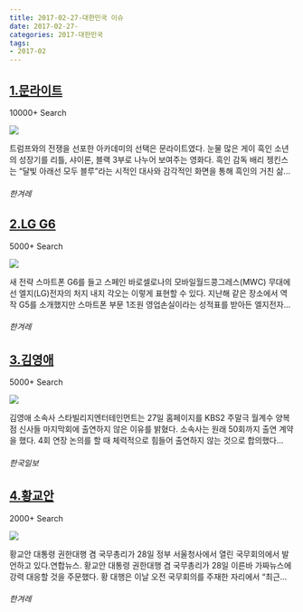```yaml
---
title: 2017-02-27-대한민국 이슈
date: 2017-02-27-
categories: 2017-대한민국
tags: 
- 2017-02
---
```


[1.문라이트](http://www.hani.co.kr/arti/culture/movie/784476.html)
--

10000+ Search

![](http:)

트럼프와의 전쟁을 선포한 아카데미의 선택은 문라이트였다. 눈물 많은 게이 흑인 소년의 성장기를 리틀, 샤이론, 블랙 3부로 나누어 보여주는 영화다. 흑인 감독 배리 젱킨스는 “달빛 아래선 모두 블루”라는 시적인 대사와 감각적인 화면을 통해 흑인의 거친 삶...
###### 한겨레

[2.LG G6](http://www.hani.co.kr/arti/economy/it/784253.html)
--

5000+ Search

![](http:)

새 전략 스마트폰 G6를 들고 스페인 바로셀로나의 모바일월드콩그레스(MWC) 무대에 선 엘지(LG)전자의 처지 내지 각오는 이렇게 표현할 수 있다. 지난해 같은 장소에서 역작 G5를 소개했지만 스마트폰 부문 1조원 영업손실이라는 성적표를 받아든 엘지전자...
###### 한겨레

[3.김영애](http://www.hankookilbo.com/v/3eeb86b6b59c683d69fd7b5f5eab9cc7)
--

5000+ Search

![](http:)

김영애 소속사 스타빌리지엔터테인먼트는 27일 홈페이지를 KBS2 주말극 월계수 양복점 신사들 마지막회에 출연하지 않은 이유를 밝혔다. 소속사는 원래 50회까지 출연 계약을 했다. 4회 연장 논의를 할 때 체력적으로 힘들어 출연하지 않는 것으로 합의했다...
###### 한국일보

[4.황교안](http://www.hani.co.kr/arti/politics/defense/784497.html)
--

2000+ Search

![](http:)

황교안 대통령 권한대행 겸 국무총리가 28일 정부 서울청사에서 열린 국무회의에서 발언하고 있다.연합뉴스. 황교안 대통령 권한대행 겸 국무총리가 28일 이른바 가짜뉴스에 강력 대응할 것을 주문했다. 황 대행은 이날 오전 국무회의를 주재한 자리에서 “최근...
###### 한겨레

